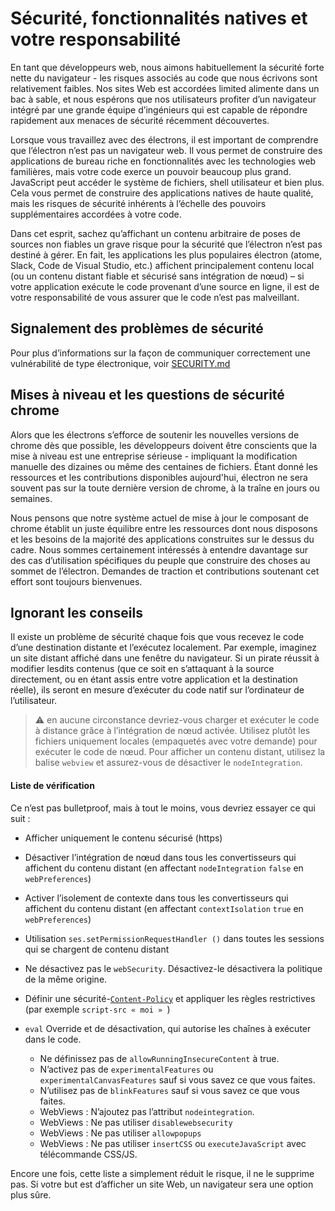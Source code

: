 # Sécurité, fonctionnalités natives et votre responsabilité

En tant que développeurs web, nous aimons habituellement la sécurité forte nette du navigateur - les risques associés au code que nous écrivons sont relativement faibles. Nos sites Web est accordées limited alimente dans un bac à sable, et nous espérons que nos utilisateurs profiter d’un navigateur intégré par une grande équipe d’ingénieurs qui est capable de répondre rapidement aux menaces de sécurité récemment découvertes.

Lorsque vous travaillez avec des électrons, il est important de comprendre que l’électron n’est pas un navigateur web. Il vous permet de construire des applications de bureau riche en fonctionnalités avec les technologies web familières, mais votre code exerce un pouvoir beaucoup plus grand. JavaScript peut accéder le système de fichiers, shell utilisateur et bien plus. Cela vous permet de construire des applications natives de haute qualité, mais les risques de sécurité inhérents à l’échelle des pouvoirs supplémentaires accordées à votre code.

Dans cet esprit, sachez qu’affichant un contenu arbitraire de poses de sources non fiables un grave risque pour la sécurité que l’électron n’est pas destiné à gérer. En fait, les applications les plus populaires électron (atome, Slack, Code de Visual Studio, etc.) affichent principalement contenu local (ou un contenu distant fiable et sécurisé sans intégration de nœud) – si votre application exécute le code provenant d’une source en ligne, il est de votre responsabilité de vous assurer que le code n’est pas malveillant.

## Signalement des problèmes de sécurité

Pour plus d’informations sur la façon de communiquer correctement une vulnérabilité de type électronique, voir [SECURITY.md](https://github.com/electron/electron/tree/master/SECURITY.md)

## Mises à niveau et les questions de sécurité chrome

Alors que les électrons s’efforce de soutenir les nouvelles versions de chrome dès que possible, les développeurs doivent être conscients que la mise à niveau est une entreprise sérieuse - impliquant la modification manuelle des dizaines ou même des centaines de fichiers. Étant donné les ressources et les contributions disponibles aujourd'hui, électron ne sera souvent pas sur la toute dernière version de chrome, à la traîne en jours ou semaines.

Nous pensons que notre système actuel de mise à jour le composant de chrome établit un juste équilibre entre les ressources dont nous disposons et les besoins de la majorité des applications construites sur le dessus du cadre. Nous sommes certainement intéressés à entendre davantage sur des cas d’utilisation spécifiques du peuple que construire des choses au sommet de l’électron. Demandes de traction et contributions soutenant cet effort sont toujours bienvenues.

## Ignorant les conseils

Il existe un problème de sécurité chaque fois que vous recevez le code d’une destination distante et l’exécutez localement. Par exemple, imaginez un site distant affiché dans une fenêtre du navigateur. Si un pirate réussit à modifier lesdits contenus (que ce soit en s’attaquant à la source directement, ou en étant assis entre votre application et la destination réelle), ils seront en mesure d’exécuter du code natif sur l’ordinateur de l’utilisateur.

> :warning: en aucune circonstance devriez-vous charger et exécuter le code à distance grâce à l’intégration de nœud activée. Utilisez plutôt les fichiers uniquement locales (empaquetés avec votre demande) pour exécuter le code de nœud. Pour afficher un contenu distant, utilisez la balise `webview` et assurez-vous de désactiver le `nodeIntegration`.

#### Liste de vérification

Ce n’est pas bulletproof, mais à tout le moins, vous devriez essayer ce qui suit :

* Afficher uniquement le contenu sécurisé (https)
* Désactiver l’intégration de nœud dans tous les convertisseurs qui affichent du contenu distant (en affectant `nodeIntegration` `false` en `webPreferences`)
* Activer l’isolement de contexte dans tous les convertisseurs qui affichent du contenu distant (en affectant `contextIsolation` `true` en `webPreferences`)
* Utilisation `ses.setPermissionRequestHandler ()` dans toutes les sessions qui se chargent de contenu distant
* Ne désactivez pas le `webSecurity`. Désactivez-le désactivera la politique de la même origine.
* Définir une sécurité-[`Content-Policy`](http://www.html5rocks.com/en/tutorials/security/content-security-policy/) et appliquer les règles restrictives (par exemple `script-src « moi » `)
* `eval`</a> Override et de désactivation, qui autorise les chaînes à exécuter dans le code.</li> 
    
    * Ne définissez pas de `allowRunningInsecureContent` à true.
    * N’activez pas de `experimentalFeatures` ou `experimentalCanvasFeatures` sauf si vous savez ce que vous faites.
    * N’utilisez pas de `blinkFeatures` sauf si vous savez ce que vous faites.
    * WebViews : N’ajoutez pas l’attribut `nodeintegration`.
    * WebViews : Ne pas utiliser `disablewebsecurity`
    * WebViews : Ne pas utiliser `allowpopups`
    * WebViews : Ne pas utiliser `insertCSS` ou `executeJavaScript` avec télécommande CSS/JS.</ul> 
    
    Encore une fois, cette liste a simplement réduit le risque, il ne le supprime pas. Si votre but est d’afficher un site Web, un navigateur sera une option plus sûre.